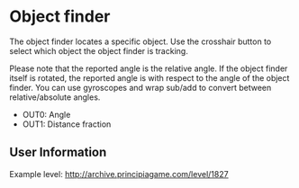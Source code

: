 # Object finder
The object finder locates a specific object. Use the crosshair button to select which object the object finder is tracking.

Please note that the reported angle is the relative angle. If the object finder itself is rotated, the reported angle is with respect to the angle of the object finder. You can use gyroscopes and wrap sub/add to convert between relative/absolute angles.

- OUT0: Angle
- OUT1: Distance fraction

## User Information
Example level: http://archive.principiagame.com/level/1827